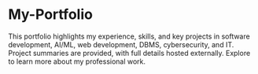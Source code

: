 # My-Portfolio
This portfolio highlights my experience, skills, and key projects in software development, AI/ML, web development, DBMS, cybersecurity, and IT. Project summaries are provided, with full details hosted externally. Explore to learn more about my professional work.
